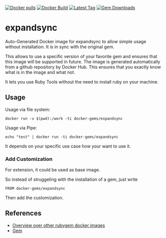 [![Docker pulls](https://img.shields.io/docker/pulls/rubygem/expandsync.svg)](https://hub.docker.com/r/rubygem/expandsync/)
[![Docker Build](https://img.shields.io/docker/automated/rubygem/expandsync.svg)](https://hub.docker.com/r/rubygem/expandsync/)
[![Latest Tag](https://img.shields.io/github/tag/docker-rubygem/expandsync.svg)](https://hub.docker.com/r/rubygem/expandsync/)
[![Gem Downloads](https://img.shields.io/gem/dt/expandsync.svg)](https://rubygems.org/gems/expandsync/)
# expandsync

Auto-Generated Docker image for expandsync to allow simple usage without installation.
It is in sync with the original gem.

This allows to use a specific version of your favorite gem and ensures that this image will be supported in future.
The image is generated automatically from a github repository by Docker Hub.
This ensures that you exactly know what is in the image and what not.

It lets you use Ruby Tools without the need to install ruby on your machine.

## Usage

Usage via file system:

`docker run -v $(pwd):/work -ti docker-gems/expandsync`

Usage via Pipe:

`echo "test" | docker run -ti docker-gems/expandsync`

It depends on your specific use case how your want to use it.

### Add Customization

For extension, it could be used as base image.

So instead of struggeling with the installation of a gem, just write

`FROM docker-gems/expandsync`

Then add the customization.

## References

 - [Overview over other rubygem docker images](https://github.com/thinkbot/docker-rubygem)
 - [Gem](https://rubygems.org/gems/expandsync/)
